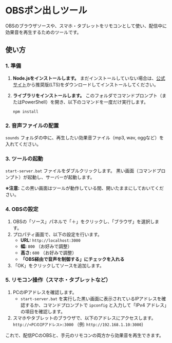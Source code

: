 # OBSポン出しツール

OBSのブラウザソースや、スマホ・タブレットをリモコンとして使い、配信中に効果音を再生するためのツールです。

## 使い方

### 1. 準備

1.  **Node.jsをインストールします。**
    まだインストールしていない場合は、[公式サイト](https://nodejs.org/)から推奨版(LTS)をダウンロードしてインストールしてください。

2.  **ライブラリをインストールします。**
    このフォルダでコマンドプロンプト（またはPowerShell）を開き、以下のコマンドを一度だけ実行します。
    ```
    npm install
    ```

### 2. 音声ファイルの配置

`sounds` フォルダの中に、再生したい効果音ファイル（mp3, wav, oggなど）を入れてください。

### 3. ツールの起動

`start-server.bat` ファイルをダブルクリックします。
黒い画面（コマンドプロンプト）が起動し、サーバーが起動します。

**※注意:** この黒い画面はツールが動作している間、開いたままにしておいてください。

### 4. OBSの設定

1.  OBSの「ソース」パネルで「＋」をクリックし、「ブラウザ」を選択します。
2.  プロパティ画面で、以下の設定を行います。
    *   **URL:** `http://localhost:3000`
    *   **幅:** `800` （お好みで調整）
    *   **高さ:** `600` （お好みで調整）
    *   **「OBS経由で音声を制御する」にチェックを入れる**
3.  「OK」をクリックしてソースを追加します。

### 5. リモコン操作（スマホ・タブレットなど）

1.  PCのIPアドレスを確認します。
    *   `start-server.bat` を実行した黒い画面に表示されているIPアドレスを確認するか、コマンドプロンプトで `ipconfig` と入力して「IPv4 アドレス」の項目を確認します。
2.  スマホやタブレットのブラウザで、以下のアドレスにアクセスします。
    `http://<PCのIPアドレス>:3000`
    （例: `http://192.168.1.10:3000`）

これで、配信PCのOBSと、手元のリモコンの両方から効果音を再生できます。